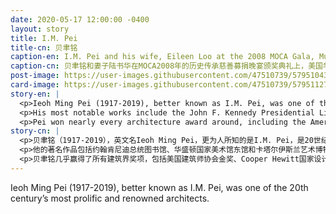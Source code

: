```yaml
---
date: 2020-05-17 12:00:00 -0400
layout: story
title: I.M. Pei
title-cn: 贝聿铭
caption-en: I.M. Pei and his wife, Eileen Loo at the 2008 MOCA Gala, Museum of Chinese in America (MOCA) Institutional Archives
caption-cn: 贝聿铭和妻子陆书华在MOCA2008年的历史传承慈善募捐晚宴颁奖典礼上，美国华人博物馆（MOCA）机构档案
post-image: https://user-images.githubusercontent.com/47510739/57951043-03d2b680-78b7-11e9-9cc0-c0fce1fe20f8.jpg
card-image: https://user-images.githubusercontent.com/47510739/57951127-39779f80-78b7-11e9-9399-7307e393af1e.jpg
story-en: |
  <p>Ieoh Ming Pei (1917-2019), better known as I.M. Pei, was one of the 20th century’s most prolific and renowned architects. Born in Guangzhou, he moved to America at age 18 to study architecture at the University of Pennsylvania, MIT, and Harvard. After graduating, he worked as a research scientist for the U.S. government during World War II and was later recruited by real estate developer William Zeckendorf. His work under Zeckendorf quickly transitioned into high profile projects, allowing him to found his own design firm in 1955. By 1960, he begin winning commissions for major independent projects. </p>
  <p>His most notable works include the John F. Kennedy Presidential Library, the East Building of the National Gallery of Art in Washington, and the Museum of Islamic Art in Qatar. In 1989, Pei completed his most famous work – the glass pyramid above the Louvre in Paris, controversial at the time but now one of the city’s most famous landmarks. His style combined modernism, cubism, and Islamic architecture, often utilizing glass and steel and sought after by art museums, corporations, and real estate developers alike.</p>
  <p>Pei won nearly every architecture award around, including the American Institute of Architects Gold Medal, a lifetime achievement award from the Cooper Hewitt National Design Museum, and the Pritzker Prize, the highest honor a living architect can receive – he used his $100,000 prize money from the latter to start a scholarship fund for Chinese students wishing to study architecture in America. In 1992, he was awarded the Presidential Medal of Freedom. Yesterday morning on May 16th, I.M. Pei passed at his Manhattan home at the age of 102. Always striving to produce an “architecture of ideas” that would “stand the test of time,” Pei’s inspirational buildings and legacy will surely do just that.</p>
story-cn: |
  <p>贝聿铭（1917-2019），英文名Ieoh Ming Pei，更为人所知的是I.M. Pei，是20世纪最多产和最著名的建筑师之一。他出生于广州，18岁时移居美国，在宾夕法尼亚大学、麻省理工学院和哈佛大学学习建筑。毕业以后，他在第二次世界大战期间担任美国政府的研究科学家，后来被房地产开发商William Zeckendorf招募。他在Zeckendorf的工作项目很快受到瞩目，于是他在1955年创建了自己的设计公司。到了1960年，他开始赢得主要独立项目的委托合同。</p>
  <p>他的著名作品包括约翰肯尼迪总统图书馆、华盛顿国家美术馆东馆和卡塔尔伊斯兰艺术博物馆。 1989年，贝先生完成了他最著名的作品——巴黎卢浮宫上方的玻璃金字塔，当时备受争议，但现在是该市最著名的地标之一。他的风格结合了现代主义、立体主义和伊斯兰建筑风格，时常使用玻璃和钢铁，并受到艺术博物馆，企业和房地产开发商的追捧。</p>
  <p>贝聿铭几乎赢得了所有建筑界奖项，包括美国建筑师协会金奖、Cooper Hewitt国家设计博物馆的终身成就奖和普利兹克奖，而普利兹克奖是仍健在的建筑师能够获得的最高荣誉——他用这个奖项的10万美元奖金启动了一个奖学金项目，给希望在美国学习建筑的中国学生开设奖学金。1992年，他被授予总统自由勋章。昨天（2019年5月16日）上午，贝老先生在曼哈顿的家中过世，享年102岁。他的一生总是努力创造一种”经得起时间考验”的“建筑理念”，他的那些鼓舞人心的建筑作品和遗产毫无疑问地证明了这一点。 </p>
---
```

Ieoh Ming Pei (1917-2019), better known as I.M. Pei, was one of the 20th century’s most prolific and renowned architects. 
